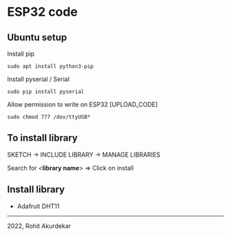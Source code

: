# ESP32 code
<h2>Ubuntu setup</h2>

Install pip

    sudo apt install python3-pip
    
Install pyserial / Serial

    sudo pip install pyserial
    
Allow permission to write on ESP32 [UPLOAD_CODE]

    sudo chmod 777 /dev/ttyUSB* 

<h2>To install library</h2>

SKETCH &rarr; INCLUDE LIBRARY &rarr; MANAGE LIBRARIES

Search for <__library name__> &rArr; Click on install


<h2>Install library</h2>

* Adafruit DHT11





----------------------------------------------------------------
2022, Rohit Akurdekar
